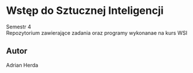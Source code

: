 # Wstęp do Sztucznej Inteligencji
Semestr 4<br>
Repozytorium zawierające zadania oraz programy wykonanae na kurs WSI

## Autor
Adrian Herda
